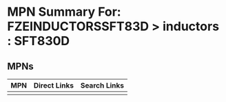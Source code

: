 



# MPN Summary For: FZEINDUCTORSSFT83D > inductors : SFT830D

## MPNs
  

|MPN|Direct Links|Search Links|
| :--- | :--- | :--- |
||||
